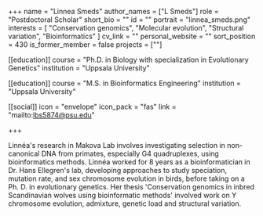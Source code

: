 +++
name = "Linnea Smeds"
author_names = ["L Smeds"]
role = "Postdoctoral Scholar"
short_bio = ""
id = ""
portrait = "linnea_smeds.png"
interests = [
  "Conservation genomics",
  "Molecular evolution",
  "Structural variation",
  "Bioinformatics"
]
cv_link = ""
personal_website = ""
sort_position = 430
is_former_member = false
projects = [""]

[[education]]
  course = "Ph.D. in Biology with specialization in Evolutionary Genetics"
  institution = "Uppsala University"

[[education]]
  course = "M.S. in Bioinformatics Engineering"
  institution = "Uppsala University"

[[social]]
    icon = "envelope"
    icon_pack = "fas"
    link = "mailto:lbs5874@psu.edu"


+++

Linnéa's research in Makova Lab involves investigating selection in non-canonical DNA from primates, especially  G4 quadruplexes,  using bioinformatics methods. Linnéa worked for 8 years as a bioinformatician in Dr. Hans Ellegren's lab, developing approaches to study speciation, mutation rate, and sex chromosome evolution in birds, before taking on a Ph. D. in evolutionary genetics. Her thesis 'Conservation genomics in inbred Scandinavian wolves using bioinformatic methods' involved work on Y chromosome evolution, admixture, genetic load and structural variation.

